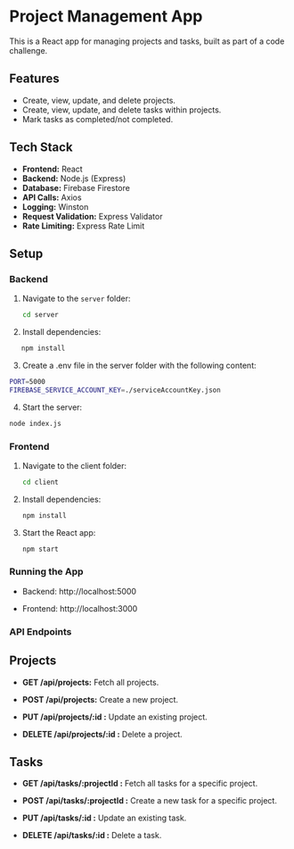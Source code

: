 # Project Management App

This is a React app for managing projects and tasks, built as part of a code challenge.

## Features
- Create, view, update, and delete projects.
- Create, view, update, and delete tasks within projects.
- Mark tasks as completed/not completed.

## Tech Stack
- **Frontend:** React
- **Backend:** Node.js (Express)
- **Database:** Firebase Firestore
- **API Calls:** Axios
- **Logging:** Winston
- **Request Validation:** Express Validator
- **Rate Limiting:** Express Rate Limit

## Setup

### Backend
1. Navigate to the `server` folder:
   ```bash
   cd server
   ```
2. Install dependencies:
 ```bash
    npm install
```

3. Create a .env file in the server folder with the following content:
```bash
PORT=5000
FIREBASE_SERVICE_ACCOUNT_KEY=./serviceAccountKey.json
```
    
4. Start the server:
```bash
node index.js
```

### Frontend
1. Navigate to the client folder:
    ```bash
    cd client
    ```
2. Install dependencies:
    ```bash
    npm install
    ```
3. Start the React app:
    ```bash
    npm start
    ```
### Running the App
- Backend: http://localhost:5000

- Frontend: http://localhost:3000

### API Endpoints

## Projects

- **GET /api/projects:** Fetch all projects.

- **POST /api/projects:** Create a new project.

- **PUT /api/projects/:id :** Update an existing project.

- **DELETE /api/projects/:id :** Delete a project.

## Tasks

- **GET /api/tasks/:projectId :** Fetch all tasks for a specific project.

- **POST /api/tasks/:projectId :** Create a new task for a specific project.

- **PUT /api/tasks/:id :** Update an existing task.

- **DELETE /api/tasks/:id :** Delete a task.
